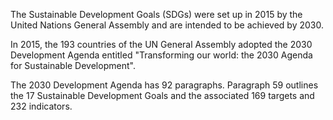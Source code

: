 The Sustainable Development Goals (SDGs) were set up in 2015 by the United Nations General Assembly and are intended to be achieved by 2030.

In 2015, the 193 countries of the UN General Assembly adopted the 2030 Development Agenda entitled "Transforming our world: the 2030 Agenda for Sustainable Development".

The 2030 Development Agenda has 92 paragraphs. Paragraph 59 outlines the 17 Sustainable Development Goals and the associated 169 targets and 232 indicators.
